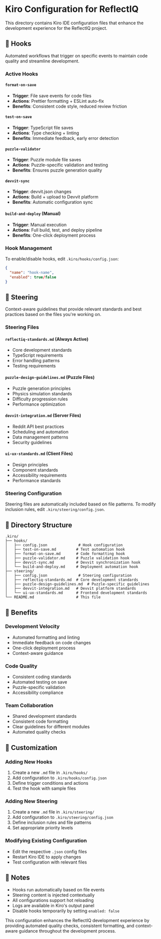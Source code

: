 # Kiro Configuration for ReflectIQ

This directory contains Kiro IDE configuration files that enhance the development experience for the ReflectIQ project.

## 🎣 Hooks

Automated workflows that trigger on specific events to maintain code quality and streamline development.

### Active Hooks

#### `format-on-save`

- **Trigger**: File save events for code files
- **Actions**: Prettier formatting + ESLint auto-fix
- **Benefits**: Consistent code style, reduced review friction

#### `test-on-save`

- **Trigger**: TypeScript file saves
- **Actions**: Type checking + linting
- **Benefits**: Immediate feedback, early error detection

#### `puzzle-validator`

- **Trigger**: Puzzle module file saves
- **Actions**: Puzzle-specific validation and testing
- **Benefits**: Ensures puzzle generation quality

#### `devvit-sync`

- **Trigger**: devvit.json changes
- **Actions**: Build + upload to Devvit platform
- **Benefits**: Automatic configuration sync

#### `build-and-deploy` (Manual)

- **Trigger**: Manual execution
- **Actions**: Full build, test, and deploy pipeline
- **Benefits**: One-click deployment process

### Hook Management

To enable/disable hooks, edit `.kiro/hooks/config.json`:

```json
{
  "name": "hook-name",
  "enabled": true/false
}
```

## 🎯 Steering

Context-aware guidelines that provide relevant standards and best practices based on the files you're working on.

### Steering Files

#### `reflectiq-standards.md` (Always Active)

- Core development standards
- TypeScript requirements
- Error handling patterns
- Testing requirements

#### `puzzle-design-guidelines.md` (Puzzle Files)

- Puzzle generation principles
- Physics simulation standards
- Difficulty progression rules
- Performance optimization

#### `devvit-integration.md` (Server Files)

- Reddit API best practices
- Scheduling and automation
- Data management patterns
- Security guidelines

#### `ui-ux-standards.md` (Client Files)

- Design principles
- Component standards
- Accessibility requirements
- Performance standards

### Steering Configuration

Steering files are automatically included based on file patterns. To modify inclusion rules, edit `.kiro/steering/config.json`.

## 📁 Directory Structure

```
.kiro/
├── hooks/
│   ├── config.json              # Hook configuration
│   ├── test-on-save.md         # Test automation hook
│   ├── format-on-save.md       # Code formatting hook
│   ├── puzzle-validator.md     # Puzzle validation hook
│   ├── devvit-sync.md          # Devvit synchronization hook
│   └── build-and-deploy.md     # Deployment automation hook
├── steering/
│   ├── config.json              # Steering configuration
│   ├── reflectiq-standards.md  # Core development standards
│   ├── puzzle-design-guidelines.md  # Puzzle-specific guidelines
│   ├── devvit-integration.md   # Devvit platform standards
│   └── ui-ux-standards.md      # Frontend development standards
└── README.md                   # This file
```

## 🚀 Benefits

### Development Velocity

- Automated formatting and linting
- Immediate feedback on code changes
- One-click deployment process
- Context-aware guidance

### Code Quality

- Consistent coding standards
- Automated testing on save
- Puzzle-specific validation
- Accessibility compliance

### Team Collaboration

- Shared development standards
- Consistent code formatting
- Clear guidelines for different modules
- Automated quality checks

## 🔧 Customization

### Adding New Hooks

1. Create a new `.md` file in `.kiro/hooks/`
2. Add configuration to `.kiro/hooks/config.json`
3. Define trigger conditions and actions
4. Test the hook with sample files

### Adding New Steering

1. Create a new `.md` file in `.kiro/steering/`
2. Add configuration to `.kiro/steering/config.json`
3. Define inclusion rules and file patterns
4. Set appropriate priority levels

### Modifying Existing Configuration

- Edit the respective `.json` config files
- Restart Kiro IDE to apply changes
- Test configuration with relevant files

## 📝 Notes

- Hooks run automatically based on file events
- Steering content is injected contextually
- All configurations support hot reloading
- Logs are available in Kiro's output panel
- Disable hooks temporarily by setting `enabled: false`

This configuration enhances the ReflectIQ development experience by providing automated quality checks, consistent formatting, and context-aware guidance throughout the development process.
